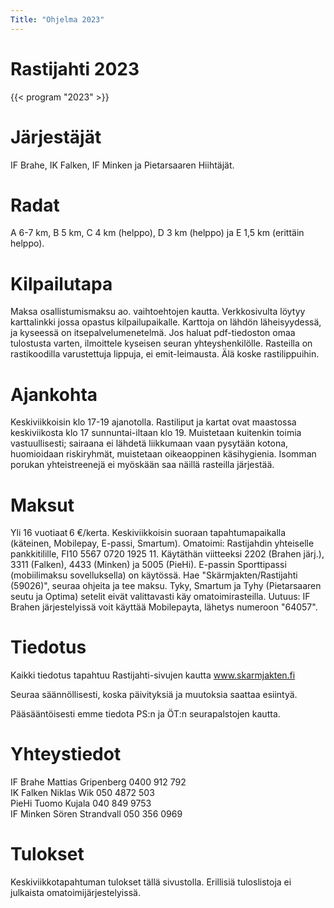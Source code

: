 ```yaml
--- 
Title: "Ohjelma 2023"
---
```


# Rastijahti 2023

{{< program "2023" >}}

# Järjestäjät 
IF Brahe, IK Falken, IF Minken ja Pietarsaaren Hiihtäjät. 

# Radat 
A 6-7 km, B 5 km, C 4 km (helppo), D 3 km (helppo) ja E 1,5 km (erittäin helppo). 

# Kilpailutapa 
Maksa osallistumismaksu ao. vaihtoehtojen kautta. Verkkosivulta löytyy karttalinkki jossa opastus kilpailupaikalle. Karttoja on lähdön läheisyydessä, ja kyseessä on itsepalvelumenetelmä. Jos haluat pdf-tiedoston omaa tulostusta varten, ilmoittele kyseisen seuran yhteyshenkilölle. Rasteilla on rastikoodilla varustettuja lippuja, ei emit-leimausta. Älä koske rastilippuihin. 

# Ajankohta 
Keskiviikkoisin klo 17-19 ajanotolla. Rastiliput ja kartat ovat maastossa keskiviikosta klo 17 sunnuntai-iltaan klo 19. Muistetaan kuitenkin toimia vastuullisesti; sairaana ei lähdetä liikkumaan vaan pysytään kotona, huomioidaan riskiryhmät, muistetaan oikeaoppinen käsihygienia. Isomman porukan yhteistreenejä ei myöskään saa näillä rasteilla järjestää. 

# Maksut 
Yli 16 vuotiaat 6 €/kerta. Keskiviikkoisin suoraan tapahtumapaikalla (käteinen, Mobilepay, E-passi, Smartum).
Omatoimi: Rastijahdin yhteiselle pankkitilille, FI10 5567 0720 1925 11. Käytäthän viitteeksi 2202 (Brahen järj.), 3311 (Falken), 4433 (Minken) ja 5005 (PieHi). 
E-passin Sporttipassi (mobiilimaksu sovelluksella) on käytössä. Hae "Skärmjakten/Rastijahti (59026)", seuraa ohjeita ja tee maksu. 
Tyky, Smartum ja Tyhy (Pietarsaaren seutu ja Optima) setelit eivät valittavasti käy omatoimirasteilla.
Uutuus: IF Brahen järjestelyissä voit käyttää Mobilepayta, lähetys numeroon "64057".

# Tiedotus 
Kaikki tiedotus tapahtuu Rastijahti-sivujen kautta www.skarmjakten.fi 

Seuraa säännöllisesti, koska päivityksiä ja muutoksia saattaa esiintyä. 

Pääsääntöisesti emme tiedota PS:n ja ÖT:n seurapalstojen kautta. 

# Yhteystiedot 
IF Brahe    Mattias Gripenberg  0400 912 792  
IK Falken   Niklas Wik          050 4872 503  
PieHi       Tuomo Kujala        040 849 9753  
IF Minken   Sören Strandvall    050 356 0969

# Tulokset
Keskiviikkotapahtuman tulokset tällä sivustolla.
Erillisiä tuloslistoja ei julkaista omatoimijärjestelyissä.


